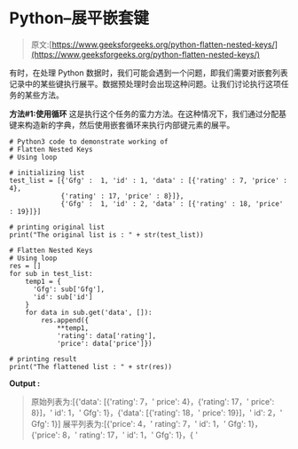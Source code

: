 # Python–展平嵌套键

> 原文:[https://www.geeksforgeeks.org/python-flatten-nested-keys/](https://www.geeksforgeeks.org/python-flatten-nested-keys/)

有时，在处理 Python 数据时，我们可能会遇到一个问题，即我们需要对嵌套列表记录中的某些键执行展平。数据预处理时会出现这种问题。让我们讨论执行这项任务的某些方法。

**方法#1:使用循环**
这是执行这个任务的蛮力方法。在这种情况下，我们通过分配基键来构造新的字典，然后使用嵌套循环来执行内部键元素的展平。

```
# Python3 code to demonstrate working of 
# Flatten Nested Keys
# Using loop

# initializing list
test_list = [{'Gfg' :  1, 'id' : 1, 'data' : [{'rating' : 7, 'price' : 4},
             {'rating' : 17, 'price' : 8}]}, 
             {'Gfg' :  1, 'id' : 2, 'data' : [{'rating' : 18, 'price' : 19}]}]

# printing original list
print("The original list is : " + str(test_list))

# Flatten Nested Keys
# Using loop
res = []
for sub in test_list:
    temp1 = {
      'Gfg': sub['Gfg'],
      'id': sub['id']
    }
    for data in sub.get('data', []):
        res.append({
            **temp1,
            'rating': data['rating'],
            'price': data['price']})

# printing result 
print("The flattened list : " + str(res)) 
```

**Output :**

> 原始列表为:[{'data': [{'rating': 7，' price': 4}，{'rating': 17，' price': 8}]，' id': 1，' Gfg': 1}，{'data': [{'rating': 18，' price': 19}]，' id': 2，' Gfg': 1}]
> 展平列表为:[{'price': 4，' rating': 7，' id': 1，' Gfg': 1}，{'price': 8，' rating': 17，' id': 1，' Gfg': 1}，{ '